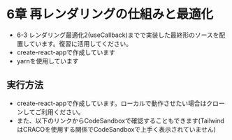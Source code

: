 
# 6章 再レンダリングの仕組みと最適化

- 6-3 レンダリング最適化2(useCallback)までで実装した最終形のソースを配置しています。復習に活用してください。
- create-react-appで作成しています
- yarnを使用しています

## 実行方法

- create-react-appで作成しています。ローカルで動作させたい場合はクローンしてご利用ください。
- また、以下のリンクからCodeSandboxで確認することもできます(TailwindはCRACOを使用する関係でCodeSandboxで上手く表示されていません)

[]()
